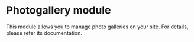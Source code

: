 Photogallery module
===================

This module allows you to manage photo galleries on your site. For details, please refer its documentation.